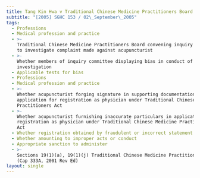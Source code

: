 ```yaml
---
title: Tang Kin Hwa v Traditional Chinese Medicine Practitioners Board
subtitle: "[2005] SGHC 153 / 02\_September\_2005"
tags:
  - Professions
  - Medical profession and practice
  - >-
    Traditional Chinese Medicine Practitioners Board convening inquiry committee
    to investigate complaint made against acupuncturist
  - >-
    Whether members of inquiry committee displaying bias in conduct of
    investigation
  - Applicable tests for bias
  - Professions
  - Medical profession and practice
  - >-
    Whether acupuncturist forging signature in supporting documentation for
    application for registration as physician under Traditional Chinese Medicine
    Practitioners Act
  - >-
    Whether acupuncturist furnishing inaccurate particulars in application for
    registration as physician under Traditional Chinese Medicine Practitioners
    Act
  - Whether registration obtained by fraudulent or incorrect statement
  - Whether amounting to improper acts or conduct
  - Appropriate sanction to administer
  - >-
    Sections 19(1)(a), 19(1)(j) Traditional Chinese Medicine Practitioners Act
    (Cap 333A, 2001 Rev Ed)
layout: single
---
```



